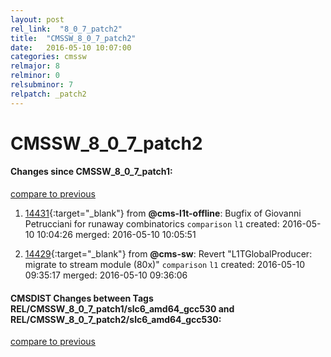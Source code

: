 ```yaml
---
layout: post
rel_link:  "8_0_7_patch2"
title:  "CMSSW_8_0_7_patch2"
date:   2016-05-10 10:07:00
categories: cmssw
relmajor: 8
relminor: 0
relsubminor: 7
relpatch: _patch2
---
```


# CMSSW_8_0_7_patch2
#### Changes since CMSSW_8_0_7_patch1:

[compare to previous](https://github.com/cms-sw/cmssw/compare/CMSSW_8_0_7_patch1...CMSSW_8_0_7_patch2)



1. [14431](http://github.com/cms-sw/cmssw/pull/14431){:target="_blank"}  from **@cms-l1t-offline**: Bugfix of Giovanni Petrucciani for runaway combinatorics `comparison`  `l1`  created: 2016-05-10 10:04:26 merged: 2016-05-10 10:05:51

2. [14429](http://github.com/cms-sw/cmssw/pull/14429){:target="_blank"}  from **@cms-sw**: Revert "L1TGlobalProducer: migrate to stream module (80x)" `comparison`  `l1`  created: 2016-05-10 09:35:17 merged: 2016-05-10 09:36:06

#### CMSDIST Changes between Tags REL/CMSSW_8_0_7_patch1/slc6_amd64_gcc530 and REL/CMSSW_8_0_7_patch2/slc6_amd64_gcc530:

[compare to previous](https://github.com/cms-sw/cmsdist/compare/REL/CMSSW_8_0_7_patch1/slc6_amd64_gcc530...REL/CMSSW_8_0_7_patch2/slc6_amd64_gcc530)


